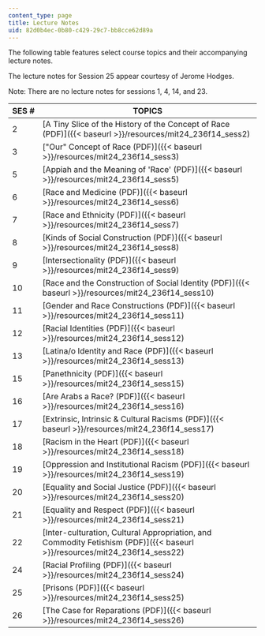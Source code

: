 ```yaml
---
content_type: page
title: Lecture Notes
uid: 82d0b4ec-0b80-c429-29c7-bb8cce62d89a
---
```


The following table features select course topics and their accompanying lecture notes.

The lecture notes for Session 25 appear courtesy of Jerome Hodges.

Note: There are no lecture notes for sessions 1, 4, 14, and 23.

| SES # | TOPICS |
| --- | --- |
| 2 | [A Tiny Slice of the History of the Concept of Race (PDF)]({{< baseurl >}}/resources/mit24_236f14_sess2) |
| 3 | ["Our" Concept of Race (PDF)]({{< baseurl >}}/resources/mit24_236f14_sess3) |
| 5 | [Appiah and the Meaning of 'Race' (PDF)]({{< baseurl >}}/resources/mit24_236f14_sess5) |
| 6 | [Race and Medicine (PDF)]({{< baseurl >}}/resources/mit24_236f14_sess6) |
| 7 | [Race and Ethnicity (PDF)]({{< baseurl >}}/resources/mit24_236f14_sess7) |
| 8 | [Kinds of Social Construction (PDF)]({{< baseurl >}}/resources/mit24_236f14_sess8) |
| 9 | [Intersectionality (PDF)]({{< baseurl >}}/resources/mit24_236f14_sess9) |
| 10 | [Race and the Construction of Social Identity (PDF)]({{< baseurl >}}/resources/mit24_236f14_sess10) |
| 11 | [Gender and Race Constructions (PDF)]({{< baseurl >}}/resources/mit24_236f14_sess11) |
| 12 | [Racial Identities (PDF)]({{< baseurl >}}/resources/mit24_236f14_sess12) |
| 13 | [Latina/o Identity and Race (PDF)]({{< baseurl >}}/resources/mit24_236f14_sess13) |
| 15 | [Panethnicity (PDF)]({{< baseurl >}}/resources/mit24_236f14_sess15) |
| 16 | [Are Arabs a Race? (PDF)]({{< baseurl >}}/resources/mit24_236f14_sess16) |
| 17 | [Extrinsic, Intrinsic & Cultural Racisms (PDF)]({{< baseurl >}}/resources/mit24_236f14_sess17) |
| 18 | [Racism in the Heart (PDF)]({{< baseurl >}}/resources/mit24_236f14_sess18) |
| 19 | [Oppression and Institutional Racism (PDF)]({{< baseurl >}}/resources/mit24_236f14_sess19) |
| 20 | [Equality and Social Justice (PDF)]({{< baseurl >}}/resources/mit24_236f14_sess20) |
| 21 | [Equality and Respect (PDF)]({{< baseurl >}}/resources/mit24_236f14_sess21) |
| 22 | [Inter-culturation, Cultural Appropriation, and Commodity Fetishism (PDF)]({{< baseurl >}}/resources/mit24_236f14_sess22) |
| 24 | [Racial Profiling (PDF)]({{< baseurl >}}/resources/mit24_236f14_sess24) |
| 25 | [Prisons (PDF)]({{< baseurl >}}/resources/mit24_236f14_sess25) |
| 26 | [The Case for Reparations (PDF)]({{< baseurl >}}/resources/mit24_236f14_sess26)